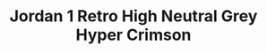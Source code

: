 ---
layout: post
title: "Jordan 1 Retro High Neutral Grey Hyper Crimson"
img: "https://stockx.imgix.net/Air-Jordan-1-Retro-High-Neutral-Grey-Hyper-Crimson-Product.jpg?fit=fill&bg=FFFFFF&w=300&h=214&auto=format,compress&trim=color&q=90&dpr=2&updated_at=1547669825"
release: "# of Sales: 189 "
new: "False"
url: "air-jordan-1-retro-high-neutral-grey-hyper-crimson"
sec0: "Similar Shoes"
name00: "Jordan XXX1 Low Michigan" 
url00: "air-jordan-xxx1-low-michigan"
img00: "Air-Jordan-XXX1-Low-Michigan.png"
name01: "adidas D.Rose 3.5 Year of the Snake" 
url01: "adidas-d-rose-3-5-year-of-the-snake"
img01: "Adidas-D-Rose-3-5-Year-Of-The-Snake-YOTS.jpg"
name02: "Jordan 12 Retro Chinese New Year (GS)" 
url02: "air-jordan-12-retro-chinese-new-year-gs"
img02: "Air-Jordan-12-Retro-Chinese-New-Year-GS.png"
name03: "Jordan 1 Retro Silver Anniversary" 
url03: "jordan-1-retro-silver-anniversary"
img03: "Air-Jordan-1-Retro-Silver-Anniversary.jpg"
name04: "Jordan 1 Retro Rare Air Patch" 
url04: "jordan-1-retro-rare-air-patch"
img04: "Air-Jordan-Retro-1-Rare-Air-Patch.jpg"

sec2: "Higher Tops"
name20: "adidas D.Rose 3.5 Year of the Snake" 
url20: "adidas-d-rose-3-5-year-of-the-snake"
img20: "Adidas-D-Rose-3-5-Year-Of-The-Snake-YOTS.jpg"
name21: "Jordan 13 Retro Playoffs (2011)" 
url21: "jordan-13-retro-playoffs-2011"
img21: "Air-Jordan-13-Retro-Playoffs-2011.jpg"
name22: "Jordan 1 Retro Bred (2013)" 
url22: "jordan-1-retro-bred-2013"
img22: "Air-Jordan-1-Retro-Bred-2013.jpg"
name23: "Jordan 9 Retro Bred Patent (GS)" 
url23: "air-jordan-9-retro-bred-patent-gs"
img23: "Air-Jordan-9-Retro-Bred-Patent-GS.png"
name24: "Jordan 1 Retro Carmine (2014)" 
url24: "jordan-1-retro-carmine-2014"
img24: "Air-Jordan-1-Retro-Carmine-2014.jpg"

sec3: "Lower Tops"
name30: "Nike SB Stefan Janoski Cool Grey Gamma Royal" 
url30: "nike-sb-stefan-janoski-cool-grey-gamma-royal"
img30: "Nike-SB-Stefan-Janoski-Cool-Grey-Gamma-Royal.jpg"
name31: "Jordan XXX1 Low Michigan" 
url31: "air-jordan-xxx1-low-michigan"
img31: "Air-Jordan-XXX1-Low-Michigan.png"
name32: "adidas Elastic Lace Up Pharrell Multi-Color" 
url32: "adidas-elastic-lace-up-pharrell-multi-color"
img32: "Adidas-Elastic-Lace-Up-Pharrell-Multi-Color.jpg"
name33: "Nike SB Stefan Janoski Palm Leaves" 
url33: "nike-sb-stefan-janoski-palm-leaves"
img33: "Nike-SB-Stefan-Janoski-Palm-Leaves.jpg"
name34: "Jordan XXX1 Low Georgetown" 
url34: "air-jordan-xxx1-low-georgetown"
img34: "Air-Jordan-XXX1-Low-Georgetown.png"

sec4: "More Red"
name40: "Vans Sk8-Mid Supreme Velvet Leopard Magenta" 
url40: "vans-sk8-mid-pro-supreme-velvet-leopard-magenta"
img40: "Vans-Sk8-Mid-Pro-Supreme-Velvet-Leopard-Magenta.png"
name41: "Nike SB Dunk Mid White Widow" 
url41: "nike-sb-dunk-mid-white-widow"
img41: "Nike-SB-Dunk-Mid-White-Widow-Product.jpg"
name42: "Air Force 1 Low Lady Liberty" 
url42: "air-force-1-low-lady-liberty"
img42: "Nike-Air-Force-1-Low-Lady-Liberty.jpg"
name43: "adidas Stan Smith Mid Jacquard Pharrell Chalk White" 
url43: "adidas-stan-smith-mid-jacquard-pharrell-chalk-white"
img43: "Adidas-Stan-Smith-Mid-Jacquard-Pharrell-Chalk-White.png"
name44: "Jordan XXX1 Low Michigan" 
url44: "air-jordan-xxx1-low-michigan"
img44: "Air-Jordan-XXX1-Low-Michigan.png"

sec5: "More Blue"
name50: "Jordan XXX1 Low Marquette" 
url50: "air-jordan-xxx1-low-marquette"
img50: "Air-Jordan-XXX1-Low-Marquette.png"
name51: "Air Trainer 1 Super Bowl Hologram" 
url51: "air-trainer-1-super-bowl-hologram"
img51: "Nike-Air-Trainer-1-PRM-QS-Super-Bowl.jpg"
name52: "Jordan 7 Retro Pantone 2017 (GS)" 
url52: "air-jordan-7-retro-pantone-2017-gs"
img52: "Air-Jordan-7-Retro-Pantone-2017-GS.png"
name53: "Jordan XXX1 Low Georgetown" 
url53: "air-jordan-xxx1-low-georgetown"
img53: "Air-Jordan-XXX1-Low-Georgetown.png"
name54: "Jordan 11 Retro Space Jam (2009)" 
url54: "jordan-11-retro-space-jams-2009"
img54: "Air-Jordan-11-Retro-Space-Jam-2009.jpg"

sec1: "Matching Streetwear"
name10: "Supreme Independent Nylon Anorak Black" 
url10: "supreme-independent-nylon-anorak-black"
img10: "products/streetwear/Supreme-Independent-Nylon-Anorak-Black.jpg"
name11: "Supreme Illegal Business Hooded Sweatshirt Black" 
url11: "supreme-illegal-business-hooded-sweatshirt-black"
img11: "products/streetwear/Supreme-Illegal-Business-Hooded-Sweatshirt-Black.jpg"
name12: "Supreme Cheetah Pile Zip Up Shirt Black" 
url12: "supreme-cheetah-pile-zip-up-shirt-black"
img12: "products/streetwear/Supreme-Cheetah-Pile-Zip-Up-Shirt-Black.jpg"
name13: "Kith Classic Logo Crewneck Triple Black" 
url13: "kith-classic-logo-crewneck-triple-black"
img13: "products/streetwear/Kith-Classic-Logo-Crewneck-Black.jpg"
name14: "Kith Nike Flight Windbreaker Black" 
url14: "kith-nike-flight-windbreaker-black"
img14: "products/streetwear/Kith-Nike-Flight-Windbreaker-Black.jpg"

---